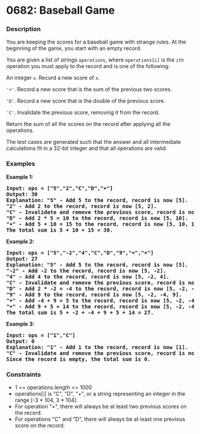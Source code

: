 # 0682: Baseball Game

### Description
You are keeping the scores for a baseball game with strange rules. At the beginning of the game, you start with an empty record.

You are given a list of strings <code>operations</code>, where <code>operations[i]</code> is the <code>ith</code> operation you must apply to the record and is one of the following:

An integer <code>x</code>.
Record a new score of <code>x</code>.

<code>'+'</code>.
Record a new score that is the sum of the previous two scores.

<code>'D'</code>.
Record a new score that is the double of the previous score.

<code>'C'</code>.
Invalidate the previous score, removing it from the record.

Return the sum of all the scores on the record after applying all the operations.

The test cases are generated such that the answer and all intermediate calculations fit in a 32-bit integer and that all operations are valid.

### Examples

<p><strong>Example 1:</strong></p>

<pre><strong>Input: ops = ["5","2","C","D","+"]</strong>
<strong>Output: 30</strong>
<strong>Explanation: "5" - Add 5 to the record, record is now [5].
"2" - Add 2 to the record, record is now [5, 2].
"C" - Invalidate and remove the previous score, record is now [5].
"D" - Add 2 * 5 = 10 to the record, record is now [5, 10].
"+" - Add 5 + 10 = 15 to the record, record is now [5, 10, 15].
The total sum is 5 + 10 + 15 = 30.</strong>
</pre>

<p><strong>Example 2:</strong></p>

<pre><strong>Input: ops = ["5","-2","4","C","D","9","+","+"]</strong>
<strong>Output: 27</strong>
<strong>Explanation: "5" - Add 5 to the record, record is now [5].
"-2" - Add -2 to the record, record is now [5, -2].
"4" - Add 4 to the record, record is now [5, -2, 4].
"C" - Invalidate and remove the previous score, record is now [5, -2].
"D" - Add 2 * -2 = -4 to the record, record is now [5, -2, -4].
"9" - Add 9 to the record, record is now [5, -2, -4, 9].
"+" - Add -4 + 9 = 5 to the record, record is now [5, -2, -4, 9, 5].
"+" - Add 9 + 5 = 14 to the record, record is now [5, -2, -4, 9, 5, 14].
The total sum is 5 + -2 + -4 + 9 + 5 + 14 = 27.</strong>
</pre>

<p><strong>Example 3:</strong></p>

<pre><strong>Input: ops = ["1","C"]</strong>
<strong>Output: 0</strong>
<strong>Explanation: "1" - Add 1 to the record, record is now [1].
"C" - Invalidate and remove the previous score, record is now [].
Since the record is empty, the total sum is 0.</strong>
</pre>

### Constraints
<ul>
	<li>1 <= operations.length <= 1000</li>
	<li>operations[i] is "C", "D", "+", or a string representing an integer in the range [-3 * 104, 3 * 104].</li>
	<li>For operation "+", there will always be at least two previous scores on the record.</li>
    <li>For operations "C" and "D", there will always be at least one previous score on the record.</li>
</ul>

